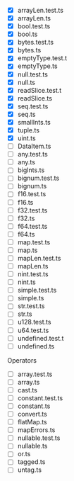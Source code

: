 - [x] arrayLen.test.ts
- [x] arrayLen.ts
- [x] bool.test.ts
- [x] bool.ts
- [x] bytes.test.ts
- [x] bytes.ts
- [x] emptyType.test.t
- [x] emptyType.ts
- [x] null.test.ts
- [x] null.ts
- [x] readSlice.test.t
- [x] readSlice.ts
- [x] seq.test.ts
- [x] seq.ts
- [x] smallInts.ts
- [x] tuple.ts
- [x] uint.ts
- [ ] DataItem.ts
- [ ] any.test.ts
- [ ] any.ts
- [ ] bigInts.ts
- [ ] bignum.test.ts
- [ ] bignum.ts
- [ ] f16.test.ts
- [ ] f16.ts
- [ ] f32.test.ts
- [ ] f32.ts
- [ ] f64.test.ts
- [ ] f64.ts
- [ ] map.test.ts
- [ ] map.ts
- [ ] mapLen.test.ts
- [ ] mapLen.ts
- [ ] nint.test.ts
- [ ] nint.ts
- [ ] simple.test.ts
- [ ] simple.ts
- [ ] str.test.ts
- [ ] str.ts
- [ ] u128.test.ts
- [ ] u64.test.ts
- [ ] undefined.test.t
- [ ] undefined.ts

Operators

- [ ] array.test.ts
- [ ] array.ts
- [ ] cast.ts
- [ ] constant.test.ts
- [ ] constant.ts
- [ ] convert.ts
- [ ] flatMap.ts
- [ ] mapErrors.ts
- [ ] nullable.test.ts
- [ ] nullable.ts
- [ ] or.ts
- [ ] tagged.ts
- [ ] untag.ts